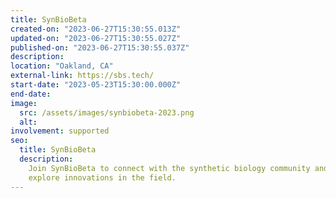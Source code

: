 ```yaml
---
title: SynBioBeta
created-on: "2023-06-27T15:30:55.013Z"
updated-on: "2023-06-27T15:30:55.027Z"
published-on: "2023-06-27T15:30:55.037Z"
description:
location: "Oakland, CA"
external-link: https://sbs.tech/
start-date: "2023-05-23T15:30:00.000Z"
end-date:
image:
  src: /assets/images/synbiobeta-2023.png
  alt:
involvement: supported
seo:
  title: SynBioBeta
  description:
    Join SynBioBeta to connect with the synthetic biology community and
    explore innovations in the field.
---
```

